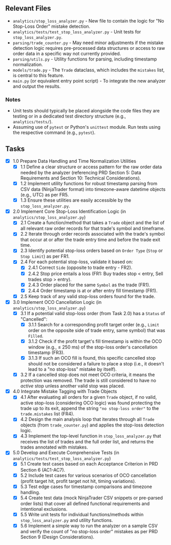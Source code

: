 ## Relevant Files

- `analytics/stop_loss_analyzer.py` - New file to contain the logic for "No Stop-Loss Order" mistake detection.
- `analytics/tests/test_stop_loss_analyzer.py` - Unit tests for `stop_loss_analyzer.py`.
- `parsing/trade_counter.py` - May need minor adjustments if the mistake detection logic requires pre-processed data structures or access to raw order data in a specific way not currently provided.
- `parsing/utils.py` - Utility functions for parsing, including timestamp normalization.
- `models/trade.py` - The `Trade` dataclass, which includes the `mistakes` list, is central to this feature.
- `main.py` (or equivalent entry point script) - To integrate the new analyzer and output the results.

### Notes

- Unit tests should typically be placed alongside the code files they are testing or in a dedicated test directory structure (e.g., `analytics/tests/`).
- Assuming use of `pytest` or Python's `unittest` module. Run tests using the respective command (e.g., `pytest`).

## Tasks

- [x] 1.0 Prepare Data Handling and Time Normalization Utilities
  - [x] 1.1 Define a clear structure or access pattern for the raw order data needed by the analyzer (referencing PRD Section 5: Data Requirements and Section 10: Technical Considerations).
  - [x] 1.2 Implement utility functions for robust timestamp parsing from CSV data (NinjaTrader format) into timezone-aware datetime objects (e.g., UTC) as per FR5.
  - [x] 1.3 Ensure these utilities are easily accessible by the `stop_loss_analyzer.py`.

- [x] 2.0 Implement Core Stop-Loss Identification Logic (in `analytics/stop_loss_analyzer.py`)
  - [x] 2.1 Create a function/method that takes a `Trade` object and the list of all relevant raw order records for that trade's symbol and timeframe.
  - [x] 2.2 Iterate through order records associated with the trade's symbol that occur at or after the trade entry time and before the trade exit time.
  - [x] 2.3 Identify potential stop-loss orders based on `Order Type` (`Stop` or `Stop Limit`) as per FR1.
  - [x] 2.4 For each potential stop-loss, validate it based on:
    - [x] 2.4.1 Correct `Side` (opposite to trade entry - FR2).
    - [x] 2.4.2 Stop price entails a loss (FR1: Buy trades stop < entry, Sell trades stop > entry).
    - [x] 2.4.3 Order placed for the same `Symbol` as the trade (FR1).
    - [x] 2.4.4 Order timestamp is at or after entry fill timestamp (FR1).
  - [x] 2.5 Keep track of any valid stop-loss orders found for the trade.

- [x] 3.0 Implement OCO Cancellation Logic (in `analytics/stop_loss_analyzer.py`)
  - [x] 3.1 If a potential valid stop-loss order (from Task 2.0) has a `Status` of "Cancelled":
    - [x] 3.1.1 Search for a corresponding profit target order (e.g., `Limit` order on the opposite side of trade entry, same symbol) that was `Filled`.
    - [x] 3.1.2 Check if the profit target's fill timestamp is within the OCO window (e.g., ≤ 250 ms) of the stop-loss order's cancellation timestamp (FR3).
    - [x] 3.1.3 If such an OCO fill is found, this specific cancelled stop should not be considered a failure to place a stop (i.e., it doesn't lead to a "no stop-loss" mistake by itself).
  - [x] 3.2 If a cancelled stop does not meet OCO criteria, it means the protection was removed. The trade is still considered to have no *active* stop unless another valid stop was placed.

- [x] 4.0 Integrate Mistake Tagging with Trade Objects
  - [x] 4.1 After evaluating all orders for a given `Trade` object, if no valid, active stop-loss (considering OCO logic) was found protecting the trade up to its exit, append the string `"no stop-loss order"` to the `trade.mistakes` list (FR4).
  - [x] 4.2 Design the main analysis loop that iterates through all `Trade` objects (from `trade_counter.py`) and applies the stop-loss detection logic.
  - [x] 4.3 Implement the top-level function in `stop_loss_analyzer.py` that receives the list of trades and the full order list, and returns the trades annotated with mistakes.

- [x] 5.0 Develop and Execute Comprehensive Tests (in `analytics/tests/test_stop_loss_analyzer.py`)
  - [x] 5.1 Create test cases based on each Acceptance Criterion in PRD Section 6 (AC1-AC7).
  - [x] 5.2 Include test cases for various scenarios of OCO cancellation (profit target hit, profit target not hit, timing variations).
  - [x] 5.3 Test edge cases for timestamp comparisons and timezone handling.
  - [x] 5.4 Create test data (mock NinjaTrader CSV snippets or pre-parsed order lists) that cover all defined functional requirements and intentional exclusions.
  - [x] 5.5 Write unit tests for individual functions/methods within `stop_loss_analyzer.py` and utility functions.
  - [x] 5.6 Implement a simple way to run the analyzer on a sample CSV and verify the count of "no stop-loss order" mistakes as per PRD Section 9 (Design Considerations). 